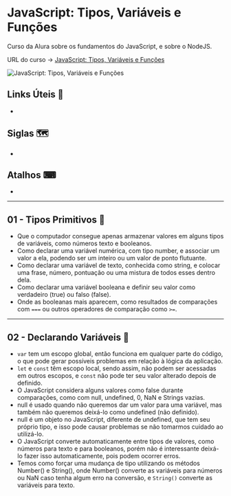 # JavaScript: Tipos, Variáveis e Funções

Curso da Alura sobre os fundamentos do JavaScript, e sobre o NodeJS.

URL do curso -> [JavaScript: Tipos, Variáveis e Funções](https://cursos.alura.com.br/course/fundamentos-javascript-tipos-variaveis-funcoes)

![JavaScript: Tipos, Variáveis e Funções](https://www.alura.com.br/assets/api/share/curso-fundamentos-javascript-tipos-variaveis-funcoes.png)

## Links Úteis &#x1F517;
*

## Siglas &#x1F5FA;
*

## Atalhos &#x2328;
*

***

## 01 - Tipos Primitivos &#x1F516;
* Que o computador consegue apenas armazenar valores em alguns tipos de variáveis, como números texto e booleanos.
* Como declarar uma variável numérica, com tipo number, e associar um valor a ela, podendo ser um inteiro ou um valor de ponto flutuante.
* Como declarar uma variável de texto, conhecida como string, e colocar uma frase, número, pontuação ou uma mistura de todos esses dentro dela.
* Como declarar uma variável booleana e definir seu valor como verdadeiro (true) ou falso (false).
* Onde as booleanas mais aparecem, como resultados de comparações com `===` ou outros operadores de comparação como `>=`.

***

## 02 - Declarando Variáveis &#x1F516;
* `var` tem um escopo global, então funciona em qualquer parte do código, o que pode gerar possíveis problemas em relação à lógica da aplicação.
* `let` e `const` têm escopo local, sendo assim, não podem ser acessadas em outros escopos, e `const` não pode ter seu valor alterado depois de definido.
* O JavaScript considera alguns valores como false durante comparações, como com null, undefined, 0, NaN e Strings vazias.
* null é usado quando não queremos dar um valor para uma variável, mas também não queremos deixá-lo como undefined (não definido).
* null é um objeto no JavaScript, diferente de undefined, que tem seu próprio tipo, e isso pode causar problemas se não tomarmos cuidado ao utilizá-lo.
* O JavaScript converte automaticamente entre tipos de valores, como números para texto e para booleanos, porém não é interessante deixá-lo fazer isso automaticamente, pois podem ocorrer erros.
* Temos como forçar uma mudança de tipo utilizando os métodos Number() e String(), onde Number() converte as variáveis para números ou NaN caso tenha algum erro na conversão, e `String()` converte as variáveis para texto.